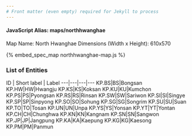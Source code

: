 ```yaml
---
# Front matter (even empty) required for Jekyll to process
---
```


#### JavaScript Alias: maps/northhwanghae

Map Name: North Hwanghae
Dimensions (Width x Height): 610x570



{% embed_spec_map northhwanghae-map.js %}

### List of Entities

ID | Short label | Label
---|---|---|---
KP.BS|BS|Bongsan
KP.HW|HW|Hwangju
KP.KS|KS|Koksan
KP.KU|KU|Kumchon
KP.PS|PS|Pyongsan
KP.RS|RS|Rinsan
KP.SW|SW|Sariwon
KP.SI|SI|Singye
KP.SP|SP|Sinpyong
KP.SO|SO|Sohung
KP.SG|SG|Songrim
KP.SU|SU|Suan
KP.TO|TO|Tosan
KP.UN|UN|Unpa
KP.YS|YS|Yonsan
KP.YT|YT|Yontan
KP.CH|CH|Chunghwa
KP.KN|KN|Kangnam
KP.SN|SN|Sangwon
KP.JP|JP|Jangpung
KP.KA|KA|Kaepung
KP.KG|KG|Kaesong
KP.PM|PM|Panmun